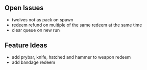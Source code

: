 ## Open Issues

- twolves not as pack on spawn
- redeem refund on multiple of the same redeem at the same time
- clear queue on new run

## Feature Ideas

- add prybar, knife, hatched and hammer to weapon redeem
- add bandage redeem